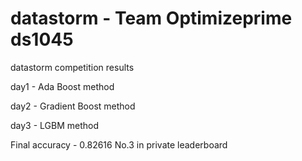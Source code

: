 # datastorm - Team Optimizeprime ds1045
datastorm competition results

day1 - Ada Boost method

day2 - Gradient Boost method

day3 - LGBM method

Final accuracy - 0.82616  No.3 in private leaderboard
